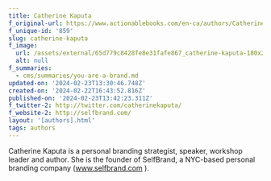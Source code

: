 ```yaml
---
title: Catherine Kaputa
f_original-url: https://www.actionablebooks.com/en-ca/authors/Catherine-Kaputa/
f_unique-id: '859'
slug: catherine-kaputa
f_image:
  url: /assets/external/65d779c8428fe8e31fafe867_catherine-kaputa-180x220.jpeg
  alt: null
f_summaries:
  - cms/summaries/you-are-a-brand.md
updated-on: '2024-02-23T13:30:46.748Z'
created-on: '2024-02-22T16:43:52.816Z'
published-on: '2024-02-23T13:42:23.311Z'
f_twitter-2: http://twitter.com/catherinekaputa/
f_website-2: http://selfbrand.com/
layout: '[authors].html'
tags: authors
---
```


Catherine Kaputa is a personal branding strategist, speaker, workshop leader and author. She is the founder of SelfBrand, a NYC-based personal branding company (www.selfbrand.com ).
